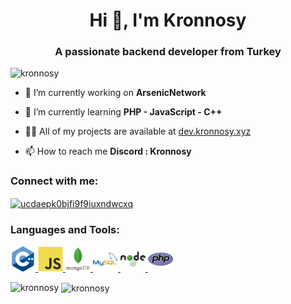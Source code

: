 <h1 align="center">Hi 👋, I'm Kronnosy</h1>
<h3 align="center">A passionate backend developer from Turkey</h3>

<p align="left"> <img src="https://komarev.com/ghpvc/?username=kronnosy&label=Profile%20views&color=0e75b6&style=flat-square" alt="kronnosy" /> </p>

- 🔭 I’m currently working on **ArsenicNetwork**

- 🌱 I’m currently learning **PHP - JavaScript - C++**

- 👨‍💻 All of my projects are available at [dev.kronnosy.xyz](dev.kronnosy.xyz)

- 📫 How to reach me **Discord : Kronnosy**

<h3 align="left">Connect with me:</h3>
<p align="left">
<a href="https://www.youtube.com/c/ucdaepk0bjfi9f9iuxndwcxq" target="blank"><img align="center" src="https://raw.githubusercontent.com/rahuldkjain/github-profile-readme-generator/master/src/images/icons/Social/youtube.svg" alt="ucdaepk0bjfi9f9iuxndwcxq" height="30" width="40" /></a>
</p>

<h3 align="left">Languages and Tools:</h3>
<p align="left"> <a href="https://www.w3schools.com/cpp/" target="_blank" rel="noreferrer"> <img src="https://raw.githubusercontent.com/devicons/devicon/master/icons/cplusplus/cplusplus-original.svg" alt="cplusplus" width="40" height="40"/> </a> <a href="https://developer.mozilla.org/en-US/docs/Web/JavaScript" target="_blank" rel="noreferrer"> <img src="https://raw.githubusercontent.com/devicons/devicon/master/icons/javascript/javascript-original.svg" alt="javascript" width="40" height="40"/> </a> <a href="https://www.mongodb.com/" target="_blank" rel="noreferrer"> <img src="https://raw.githubusercontent.com/devicons/devicon/master/icons/mongodb/mongodb-original-wordmark.svg" alt="mongodb" width="40" height="40"/> </a> <a href="https://www.mysql.com/" target="_blank" rel="noreferrer"> <img src="https://raw.githubusercontent.com/devicons/devicon/master/icons/mysql/mysql-original-wordmark.svg" alt="mysql" width="40" height="40"/> </a> <a href="https://nodejs.org" target="_blank" rel="noreferrer"> <img src="https://raw.githubusercontent.com/devicons/devicon/master/icons/nodejs/nodejs-original-wordmark.svg" alt="nodejs" width="40" height="40"/> </a> <a href="https://www.php.net" target="_blank" rel="noreferrer"> <img src="https://raw.githubusercontent.com/devicons/devicon/master/icons/php/php-original.svg" alt="php" width="40" height="40"/> </a> </p>

<p><img align="left" src="https://github-readme-stats.vercel.app/api/top-langs?username=kronnosy&show_icons=true&theme=dark&locale=en&layout=compact" alt="kronnosy" /></p>

<p>&nbsp;<img align="center" src="https://github-readme-stats.vercel.app/api?username=kronnosy&show_icons=true&theme=dark&locale=en" alt="kronnosy" /></p>
